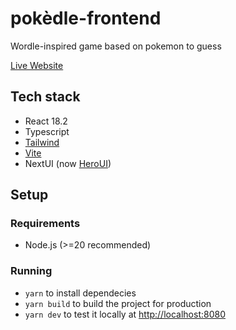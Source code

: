 # pokèdle-frontend

Wordle-inspired game based on pokemon to guess

[Live Website](https://pokedle.online)

## Tech stack

- React 18.2
- Typescript
- [Tailwind](https://tailwindcss.com/)
- [Vite](https://vite.dev/)
- NextUI (now [HeroUI](https://www.heroui.com/))

## Setup

### Requirements

- Node.js (>=20 recommended)

### Running

- `yarn` to install dependecies
- `yarn build` to build the project for production
- `yarn dev` to test it locally at [http://localhost:8080](http://localhost:8080)
